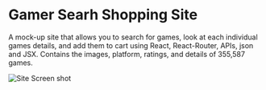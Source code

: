 # Gamer Searh Shopping Site
A mock-up site that allows you to search for games, look at each individual games details, and add them to cart using React, React-Router, APIs, json and JSX.
Contains the images, platform, ratings, and details of 355,587 games.


![Site Screen shot](https://raw.github.com/PaigeAndrews/Game-Search-Shopping-Site/master/src/screenShot.png)
